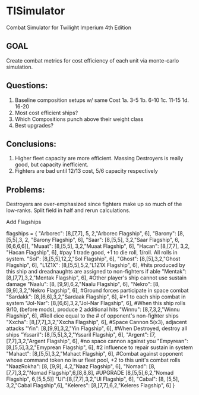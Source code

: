 # TISimulator
Combat Simulator for Twilight Imperium 4th Edition

## GOAL
Create combat metrics for cost efficiency of each unit via monte-carlo simulation.

## Questions:
1. Baseline composition setups w/ same Cost
	1a. 3-5
	1b. 6-10
	1c. 11-15
	1d. 16-20
2. Most cost efficient ships?
3. Which Compositions punch above their weight class
4. Best upgrades?


## Conclusions:
1. Higher fleet capacity are more efficient. Massing Destroyers is really good, but capacity inefficient.
2. Fighters are bad until 12/13 cost, 5/6 capacity respectively


## Problems:
Destroyers are over-emphasized since fighters make up so much of the low-ranks.
Split field in half and rerun calculations.

Add Flagships

flagships = {
"Arborec": [8,[7,7], 5, 2,"Arborec Flagship", 6],
"Barony": [8,[5,5],3, 2, "Barony Flagship", 6],
"Saar":  [8,[5,5], 3,2,"Saar Flagship", 6, [6,6,6,6]],
"Muaat": [8,[5,5], 3,2,"Muaat Flagship", 6],
"Hacan": [8,[7,7], 3,2, "Hacan Flagship", 6], #pay 1 trade good, +1 to die roll, 1/roll. All rolls in system.
"Sol":  [8,[5,5],12,2,"Sol Flagship", 6],
"Ghost":  [8,[5],3,2,"Ghost Flagship", 6],
"L1Z1X": [8,[5,5],5,2,"L1Z1X Flagship", 6], #hits produced by this ship and dreadnaughts are assigned to non-fighters if able
"Mentak": [8,[7,7],3,2,"Mentak Flagship", 6], #Other player's ship cannot use sustain damage
"Naalu": [8, [9,9],6,2,"Naalu Flagship", 6], 
"Nekro": [8,[9,9],3,2,"Nekro Flagship", 6], #Ground forces participate in space combat
"Sardakk": [8,[6,6],3,2,"Sardaak Flagship", 6], #+1 to each ship combat in system
"Jol-Nar": [8,[6,6],3,2,"Jol-Nar Flagship", 6], #When this ship rolls 9/10, (before mods), produce 2 additional hits
"Winnu": [8,7,3,2,"Winnu Flagship", 6], #Roll dice equal to the # of opponent's non-fighter ships
"Xxcha": [8,[7,7],3,2,"Xxcha Flagship", 6], #Space Cannon 5(x3), adjacent attacks
"Yin": [8,[9,9],3,2,"Yin Flagship", 6], #When Destroyed, destroy all ships
"Yssaril": [8,[5,5],3,2,"Yssaril Flagship", 6],
"Argent": [7,[7,7],3,2,"Argent Flagship", 6], #no space cannon against you
"Empyrean": [8,[5,5],3,2,"Emyprean Flagship", 6], #2 influence to repair sustain in system
"Mahact": [8,[5,5],3,2,"Mahact Flagship", 6], #Combat against opponent whose command token no in ur fleet pool, +2 to this unit's combat rolls
"NaazRokha": [8, [9,9], 4,2,"Naaz Flagship", 6],
"Nomad": [8,[7,7],3,2,"Nomad Flagship",6,[8,8,8], #UPGRADE [8,[5,5],6,2,"Nomad Flagship", 6,[5,5,5]]
"Ul":[8,[7,7],3,2,"Ul Flagship", 6],
"Cabal": [8, [5,5], 3,2,"Cabal Flagship",6],
"Keleres": [8,[7,7],6,2,"Keleres Flagship", 6]
}